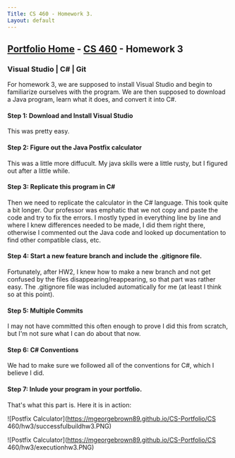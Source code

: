 ```yaml
---
Title: CS 460 - Homework 3.
Layout: default
---
```

## [Portfolio Home](https://mgeorgebrown89.github.io/CS-Portfolio) - [CS 460](../hw3) - Homework 3

### Visual Studio | C# | Git

For homework 3, we are supposed to install Visual Studio and begin to familiarize ourselves with the program. We are then supposed to download a Java program, learn what it does, and convert it into C#. 

#### Step 1: Download and Install Visual Studio

This was pretty easy. 

#### Step 2: Figure out the Java Postfix calculator

This was a little more diffucult. My java skills were a little rusty, but I figured out after a little while. 

#### Step 3: Replicate this program in C#

Then we need to replicate the calculator in the C# language. This took quite a bit longer. Our professor was emphatic that we not copy and paste the code and try to fix the errors. I mostly typed in everything line by line and where I knew differences needed to be made, I did them right there, otherwise I commented out the Java code and looked up documentation to find other compatible class, etc. 

#### Step 4: Start a new feature branch and include the .gitignore file.

Fortunately, after HW2, I knew how to make a new branch and not get confused by the files disappearing/reappearing, so that part was rather easy. The .gitignore file was included automatically for me (at least I think so at this point).

#### Step 5: Multiple Commits

I may not have committed this often enough to prove I did this from scratch, but I'm not sure what I can do about that now. 

#### Step 6: C# Conventions

We had to make sure we followed all of the conventions for C#, which I believe I did. 

#### Step 7: Inlude your program in your portfolio.

That's what this part is. Here it is in action:

![Postfix Calculator](https://mgeorgebrown89.github.io/CS-Portfolio/CS 460/hw3/successfulbuildhw3.PNG)

![Postfix Calculator](https://mgeorgebrown89.github.io/CS-Portfolio/CS 460/hw3/executionhw3.PNG)
